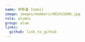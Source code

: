 ```yaml
---
name: 伊斯曼 Ismail 
image: images/members/802415006.jpg 
role: alumni
group: alum
links:
  github: link_to_github 
---
```

